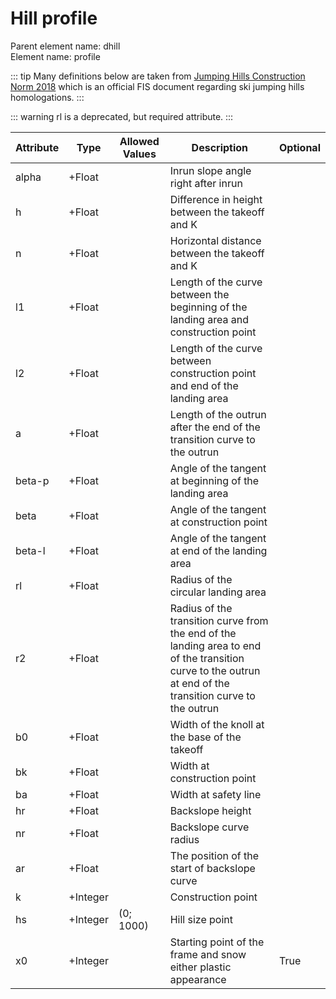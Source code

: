 # Hill profile

Parent element name: dhill\
Element name: profile

::: tip
 Many definitions below are taken from [Jumping Hills Construction Norm 2018](https://assets.fis-ski.com/image/upload/v1592381507/fis-prod/assets/Construction-Norm_2018-2.pdf) which is an official FIS document regarding ski jumping hills homologations.
:::

::: warning
rl is a deprecated, but required attribute.
:::

| Attribute | Type     | Allowed Values | Description                                                                                                                                               | Optional |
| --------- | -------- | -------------- | --------------------------------------------------------------------------------------------------------------------------------------------------------- | -------- |
| alpha     | +Float   |                | Inrun slope angle right after inrun                                                                                                                       |          |
| h         | +Float   |                | Difference in height between the takeoff and K                                                                                                            |          |
| n         | +Float   |                | Horizontal distance between the takeoff and K                                                                                                             |          |
| l1        | +Float   |                | Length of the curve between the beginning of the landing area and construction point                                                                      |          |
| l2        | +Float   |                | Length of the curve between construction point and end of the landing area                                                                                |          |
| a         | +Float   |                | Length of the outrun after the end of the transition curve to the outrun                                                                                  |          |
| beta-p    | +Float   |                | Angle of the tangent at beginning of the landing area                                                                                                     |          |
| beta      | +Float   |                | Angle of the tangent at construction point                                                                                                                |          |
| beta-l    | +Float   |                | Angle of the tangent at end of the landing area                                                                                                           |          |
| rl        | +Float   |                | Radius of the circular landing area                                                                                                                       |          |
| r2        | +Float   |                | Radius of the transition curve from the end of the landing area to end of the transition curve to the outrun at end of the transition curve to the outrun |          |
| b0        | +Float   |                | Width of the knoll at the base of the takeoff                                                                                                             |          |
| bk        | +Float   |                | Width at construction point                                                                                                                               |          |
| ba        | +Float   |                | Width at safety line                                                                                                                                      |          |
| hr        | +Float   |                | Backslope height                                                                                                                                          |          |
| nr        | +Float   |                | Backslope curve radius                                                                                                                                    |          |
| ar        | +Float   |                | The position of the start of backslope curve                                                                                                              |          |
| k         | +Integer |                | Construction point                                                                                                                                        |          |
| hs        | +Integer | (0; 1000)      | Hill size point                                                                                                                                           |          |
| x0        | +Integer |                | Starting point of the frame and snow either plastic appearance                                                                                            | True     |

